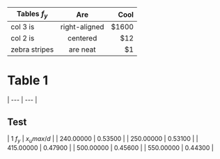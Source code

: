 | Tables $f_y$ | Are | Cool  |
| --- |:---:| ---:|
| col 3 is | right-aligned | $1600 |
| col 2 is      | centered      |   $12 |
| zebra stripes | are neat      |    $1 |






# Table 1

| --- | --- |

## Test

| 1 $f_y$ | $x_umax/d$ |
|   240.00000 |    0.53500 |
|  250.00000  |   0.53100 |
|   415.00000   |  0.47900 |
|   500.00000    | 0.45600 |
|   550.00000     | 0.44300 |
